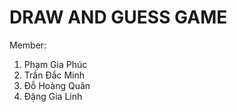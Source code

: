 # DRAW AND GUESS GAME

Member:
  1. Phạm Gia Phúc
  2. Trần Đắc Minh
  3. Đỗ Hoàng Quân
  4. Đặng Gia Linh
